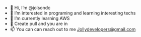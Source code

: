 - 👋 Hi, I’m @jolsondc
- 👀 I’m interested in programing and learning interesting techs
- 🌱 I’m currently learning AWS
- 💞️ Create pull and you are in
- 📫 You can can reach out to me Jollydevelopers@gmail.com

<!---
jolsondc/jolsondc is a ✨ special ✨ repository because its `README.md` (this file) appears on your GitHub profile.
You can click the Preview link to take a look at your changes.
--->
